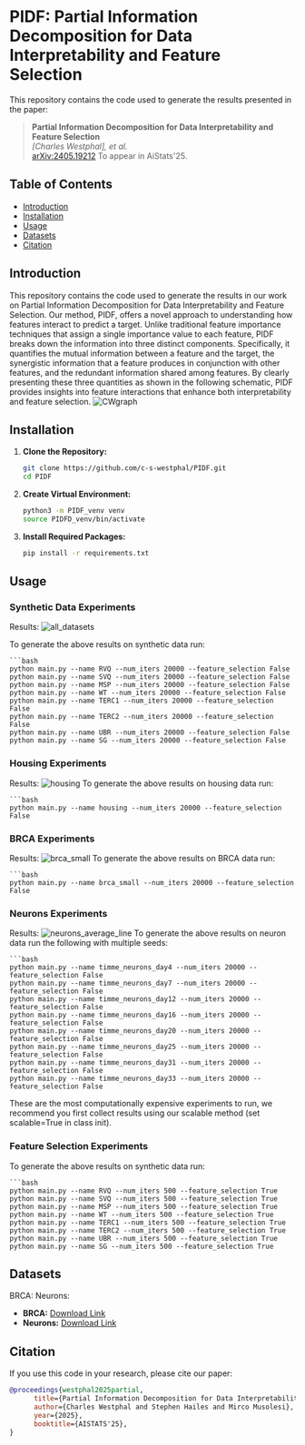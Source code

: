 # PIDF: Partial Information Decomposition for Data Interpretability and Feature Selection

This repository contains the code used to generate the results presented in the paper:

> **Partial Information Decomposition for Data Interpretability and Feature Selection**  
> *[Charles Westphal], et al.*  
> [arXiv:2405.19212](https://arxiv.org/abs/2405.19212)
> To appear in AiStats'25.

## Table of Contents

- [Introduction](#introduction)
- [Installation](#installation)
- [Usage](#usage)
- [Datasets](#datasets)
- [Citation](#citation)

## Introduction

This repository contains the code used to generate the results in our work on Partial Information Decomposition for Data Interpretability and Feature Selection. Our method, PIDF, offers a novel approach to understanding how features interact to predict a target. Unlike traditional feature importance techniques that assign a single importance value to each feature, PIDF breaks down the information into three distinct components. Specifically, it quantifies the mutual information between a feature and the target, the synergistic information that a feature produces in conjunction with other features, and the redundant information shared among features. By clearly presenting these three quantities as shown in the following schematic, PIDF provides insights into feature interactions that enhance both interpretability and feature selection.
 ![CWgraph](https://github.com/user-attachments/assets/45e01550-5e9c-4976-b4a4-a5918ee45c38)

## Installation

1. **Clone the Repository:**

   ```bash
   git clone https://github.com/c-s-westphal/PIDF.git
   cd PIDF

2. **Create Virtual Environment:**

   ```bash
   python3 -m PIDF_venv venv
   source PIDFD_venv/bin/activate

3. **Install Required Packages:**

   ```bash
   pip install -r requirements.txt  


## Usage

### Synthetic Data Experiments
Results:
![all_datasets](https://github.com/user-attachments/assets/63750bd1-3385-4e3d-92c0-8139e2d861b0)

To generate the above results on synthetic data run:

    ```bash
    python main.py --name RVQ --num_iters 20000 --feature_selection False
    python main.py --name SVQ --num_iters 20000 --feature_selection False
    python main.py --name MSP --num_iters 20000 --feature_selection False
    python main.py --name WT --num_iters 20000 --feature_selection False
    python main.py --name TERC1 --num_iters 20000 --feature_selection False
    python main.py --name TERC2 --num_iters 20000 --feature_selection False
    python main.py --name UBR --num_iters 20000 --feature_selection False
    python main.py --name SG --num_iters 20000 --feature_selection False

### Housing Experiments

Results:
![housing](https://github.com/user-attachments/assets/4dbe75cf-159d-42e1-8bee-a0dfef6d2b23)
To generate the above results on housing data run:

    ```bash
    python main.py --name housing --num_iters 20000 --feature_selection False  

### BRCA Experiments

Results:
![brca_small](https://github.com/user-attachments/assets/c200ed1e-0dcb-4724-a467-058a6cb12552)
To generate the above results on BRCA data run:

    ```bash
    python main.py --name brca_small --num_iters 20000 --feature_selection False  

### Neurons Experiments

Results:
![neurons_average_line](https://github.com/user-attachments/assets/64cb0f2b-6c27-4075-ab5c-7a1fa50d8be8)
To generate the above results on neuron data run the following with multiple seeds:

    ```bash
    python main.py --name timme_neurons_day4 --num_iters 20000 --feature_selection False
    python main.py --name timme_neurons_day7 --num_iters 20000 --feature_selection False
    python main.py --name timme_neurons_day12 --num_iters 20000 --feature_selection False
    python main.py --name timme_neurons_day16 --num_iters 20000 --feature_selection False
    python main.py --name timme_neurons_day20 --num_iters 20000 --feature_selection False
    python main.py --name timme_neurons_day25 --num_iters 20000 --feature_selection False
    python main.py --name timme_neurons_day31 --num_iters 20000 --feature_selection False
    python main.py --name timme_neurons_day33 --num_iters 20000 --feature_selection False

  These are the most computationally expensive experiments to run, we recommend you first collect results using our scalable method (set scalable=True in class init).

### Feature Selection Experiments
To generate the above results on synthetic data run:

    ```bash
    python main.py --name RVQ --num_iters 500 --feature_selection True
    python main.py --name SVQ --num_iters 500 --feature_selection True
    python main.py --name MSP --num_iters 500 --feature_selection True
    python main.py --name WT --num_iters 500 --feature_selection True
    python main.py --name TERC1 --num_iters 500 --feature_selection True
    python main.py --name TERC2 --num_iters 500 --feature_selection True
    python main.py --name UBR --num_iters 500 --feature_selection True
    python main.py --name SG --num_iters 500 --feature_selection True

## Datasets

BRCA: 
Neurons: 
- **BRCA:** [Download Link](https://github.com/HydroML/UMFI)
- **Neurons:** [Download Link](https://potterlab.gatech.edu/potter-lab-data-code-and-designs/)

## Citation

If you use this code in your research, please cite our paper:

```bibtex
@proceedings{westphal2025partial,
      title={Partial Information Decomposition for Data Interpretability and Feature Selection}, 
      author={Charles Westphal and Stephen Hailes and Mirco Musolesi},
      year={2025},
      booktitle={AISTATS'25},
}
